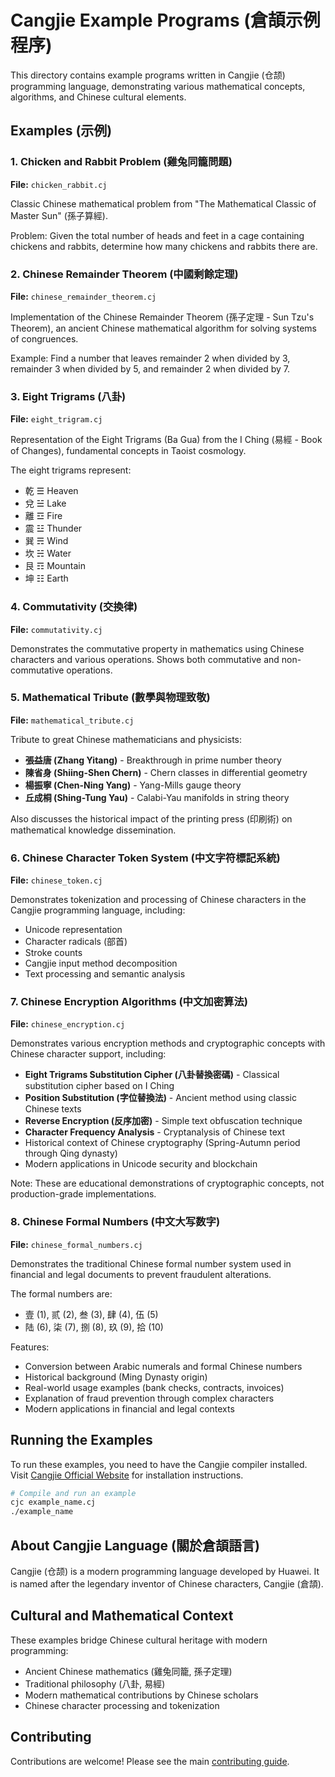 # Cangjie Example Programs (倉頡示例程序)

This directory contains example programs written in Cangjie (仓颉) programming language, demonstrating various mathematical concepts, algorithms, and Chinese cultural elements.

## Examples (示例)

### 1. Chicken and Rabbit Problem (雞兔同籠問題)
**File:** `chicken_rabbit.cj`

Classic Chinese mathematical problem from "The Mathematical Classic of Master Sun" (孫子算經).

Problem: Given the total number of heads and feet in a cage containing chickens and rabbits, determine how many chickens and rabbits there are.

### 2. Chinese Remainder Theorem (中國剩餘定理)
**File:** `chinese_remainder_theorem.cj`

Implementation of the Chinese Remainder Theorem (孫子定理 - Sun Tzu's Theorem), an ancient Chinese mathematical algorithm for solving systems of congruences.

Example: Find a number that leaves remainder 2 when divided by 3, remainder 3 when divided by 5, and remainder 2 when divided by 7.

### 3. Eight Trigrams (八卦)
**File:** `eight_trigram.cj`

Representation of the Eight Trigrams (Ba Gua) from the I Ching (易經 - Book of Changes), fundamental concepts in Taoist cosmology.

The eight trigrams represent:
- 乾 ☰ Heaven
- 兌 ☱ Lake
- 離 ☲ Fire
- 震 ☳ Thunder
- 巽 ☴ Wind
- 坎 ☵ Water
- 艮 ☶ Mountain
- 坤 ☷ Earth

### 4. Commutativity (交換律)
**File:** `commutativity.cj`

Demonstrates the commutative property in mathematics using Chinese characters and various operations. Shows both commutative and non-commutative operations.

### 5. Mathematical Tribute (數學與物理致敬)
**File:** `mathematical_tribute.cj`

Tribute to great Chinese mathematicians and physicists:
- **張益唐 (Zhang Yitang)** - Breakthrough in prime number theory
- **陳省身 (Shiing-Shen Chern)** - Chern classes in differential geometry
- **楊振寧 (Chen-Ning Yang)** - Yang-Mills gauge theory
- **丘成桐 (Shing-Tung Yau)** - Calabi-Yau manifolds in string theory

Also discusses the historical impact of the printing press (印刷術) on mathematical knowledge dissemination.

### 6. Chinese Character Token System (中文字符標記系統)
**File:** `chinese_token.cj`

Demonstrates tokenization and processing of Chinese characters in the Cangjie programming language, including:
- Unicode representation
- Character radicals (部首)
- Stroke counts
- Cangjie input method decomposition
- Text processing and semantic analysis

### 7. Chinese Encryption Algorithms (中文加密算法)
**File:** `chinese_encryption.cj`

Demonstrates various encryption methods and cryptographic concepts with Chinese character support, including:
- **Eight Trigrams Substitution Cipher (八卦替換密碼)** - Classical substitution cipher based on I Ching
- **Position Substitution (字位替換法)** - Ancient method using classic Chinese texts
- **Reverse Encryption (反序加密)** - Simple text obfuscation technique
- **Character Frequency Analysis** - Cryptanalysis of Chinese text
- Historical context of Chinese cryptography (Spring-Autumn period through Qing dynasty)
- Modern applications in Unicode security and blockchain

Note: These are educational demonstrations of cryptographic concepts, not production-grade implementations.

### 8. Chinese Formal Numbers (中文大写数字)
**File:** `chinese_formal_numbers.cj`

Demonstrates the traditional Chinese formal number system used in financial and legal documents to prevent fraudulent alterations.

The formal numbers are:
- 壹 (1), 贰 (2), 叁 (3), 肆 (4), 伍 (5)
- 陆 (6), 柒 (7), 捌 (8), 玖 (9), 拾 (10)

Features:
- Conversion between Arabic numerals and formal Chinese numbers
- Historical background (Ming Dynasty origin)
- Real-world usage examples (bank checks, contracts, invoices)
- Explanation of fraud prevention through complex characters
- Modern applications in financial and legal contexts

## Running the Examples

To run these examples, you need to have the Cangjie compiler installed. Visit [Cangjie Official Website](https://cangjie-lang.cn/) for installation instructions.

```bash
# Compile and run an example
cjc example_name.cj
./example_name
```

## About Cangjie Language (關於倉頡語言)

Cangjie (仓颉) is a modern programming language developed by Huawei. It is named after the legendary inventor of Chinese characters, Cangjie (倉頡).

## Cultural and Mathematical Context

These examples bridge Chinese cultural heritage with modern programming:
- Ancient Chinese mathematics (雞兔同籠, 孫子定理)
- Traditional philosophy (八卦, 易經)
- Modern mathematical contributions by Chinese scholars
- Chinese character processing and tokenization

## Contributing

Contributions are welcome! Please see the main [contributing guide](../contributing.md).
